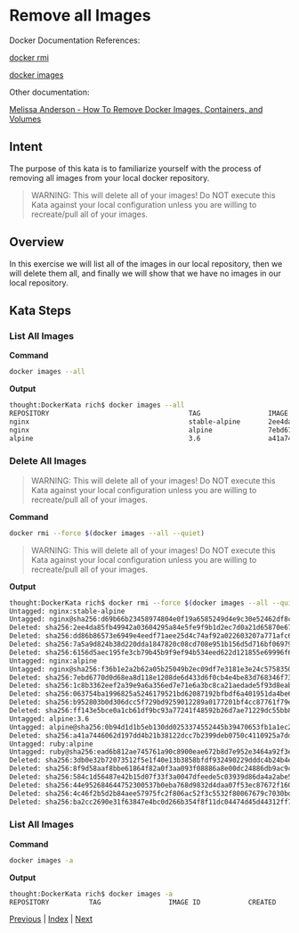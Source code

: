 # Remove all Images

Docker Documentation References:

[docker rmi](https://docs.docker.com/engine/reference/commandline/rmi/)

[docker images](https://docs.docker.com/engine/reference/commandline/images/)

Other documentation:

[Melissa Anderson - How To Remove Docker Images, Containers, and Volumes](https://www.digitalocean.com/community/tutorials/how-to-remove-docker-images-containers-and-volumes)

## Intent

The purpose of this kata is to familiarize yourself with the process of removing all images from your local docker repository.

> WARNING: This will delete all of your images! Do NOT execute this Kata against your local configuration unless you are willing to recreate/pull all of your images. 

## Overview

In this exercise we will list all of the images in our local repository, then we will delete them all, and finally we will show that we have no images in our local repository.

## Kata Steps

### List All Images

**Command**

```bash
docker images --all
```

**Output**

```bash
thought:DockerKata rich$ docker images --all
REPOSITORY                                   TAG                 IMAGE ID            CREATED             SIZE
nginx                                        stable-alpine       2ee4da85fb49        2 days ago          15.5 MB
nginx                                        alpine              7ebd6770d0d6        2 days ago          15.5 MB
alpine                                       3.6                 a41a7446062d        6 days ago          3.97 MB
```

### Delete All Images

> WARNING: This will delete all of your images! Do NOT execute this Kata against your local configuration unless you are willing to recreate/pull all of your images. 

**Command**

```bash
docker rmi --force $(docker images --all --quiet)
```

> WARNING: This will delete all of your images! Do NOT execute this Kata against your local configuration unless you are willing to recreate/pull all of your images. 

**Output**

```bash
thought:DockerKata rich$ docker rmi --force $(docker images --all --quiet)
Untagged: nginx:stable-alpine
Untagged: nginx@sha256:d69b66b23458974804e0f19a6585249d4e9c30e52462df8c7a29381cd598ba20
Deleted: sha256:2ee4da85fb49942a03604295a84e5fe9f9b1d2ec7d0a21d65870e67ce2a06525
Deleted: sha256:dd86b86573e6949e4eedf71aee25d4c74af92a022603207a771afc672fcbabab
Deleted: sha256:7a5a9d824b38d220dda1847820c08cd708e951b156d5d716bf069795b542e866
Deleted: sha256:6156d5aec195fe3cb79b45b9f9ef94b534eed622d121855e69996f6ec6130ce0
Untagged: nginx:alpine
Untagged: nginx@sha256:f36b1e2a2b62a05b25049b2ec09df7e3181e3e24c5758350578bfe1ee594176f
Deleted: sha256:7ebd6770d0d68ea8d118e1208de6d433d6f0cb4e4be83d768346f737e6808177
Deleted: sha256:1c8b3362eef2a39e9a6a356ed7e71e6a3bc8ca21aedade5f93d8eab094a828c6
Deleted: sha256:063754ba1996825a5246179521bd62087192bfbdf6a401951da4be648b982dc8
Deleted: sha256:b952803b0d306dcc5f729bd9259012289a0177201bf4cc87761f79e7c907a2a0
Deleted: sha256:ff143e5bce0a1cb61df9bc93a77241f48592b26d7ae71229dc55bb87eba09531
Untagged: alpine:3.6
Untagged: alpine@sha256:0b94d1d1b5eb130dd0253374552445b39470653fb1a1ec2d81490948876e462c
Deleted: sha256:a41a7446062d197dd4b21b38122dcc7b2399deb0750c4110925a7dd37c80f118
Untagged: ruby:alpine
Untagged: ruby@sha256:ead6b812ae745761a90c8900eae672b8d7e952e3464a92f3e977b073e4f91f1a
Deleted: sha256:3db0e32b72073512f5e1f40e13b3858bfdf932490229dddc4b24b4e1d19b8f22
Deleted: sha256:8f9d58aaf8bbe61864f82a0f3aa093f08886a8e00dc24886db9ac9c21df37a31
Deleted: sha256:584c1d56487e42b15d07f33f3a0047dfeede5c03939d86da4a2abe5c0988333a
Deleted: sha256:44e952684644752300537b0eba768d9832d4daa07f53ec87672f16084d890f38
Deleted: sha256:4c46f2b5d2b84aee57975fc2f806ac52f3c5532f80067679c7030bde4b768241
Deleted: sha256:ba2cc2690e31f63847e4bc0d266b354f8f11dc04474d45d44312ff70edae9c98
```

### List All Images

**Command**

```bash
docker images -a
```

**Output**

```bash
thought:DockerKata rich$ docker images -a
REPOSITORY          TAG                 IMAGE ID            CREATED             SIZE
```

[Previous](25_remove_dangling_images.md) | [Index](README.md) | [Next](27_list_volumes.md)
